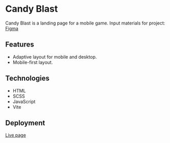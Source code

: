 # Candy Blast

Candy Blast is a landing page for a mobile game. Input materials for project:
[Figma](https://www.figma.com/design/idS4pgEwMyLyYVO1LomlVj/Candy-Blast%3A-Sugar-Splash?node-id=0-1&node-type=canvas&t=Dy2J6FWVCQl4IL0S-0)

## Features

- Adaptive layout for mobile and desktop.
- Mobile-first layout.

## Technologies

- HTML
- SCSS
- JavaScript
- Vite

## Deployment

[Live page](https://olena-ishchenko.github.io/candy-blast/)
